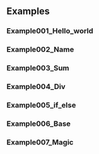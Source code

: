 ## Examples
### Example001_Hello_world
### Example002_Name
### Example003_Sum
### Example004_Div
### Example005_if_else
### Example006_Base
### Example007_Magic